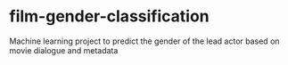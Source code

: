 # film-gender-classification
Machine learning project to predict the gender of the lead actor based on movie dialogue and metadata
